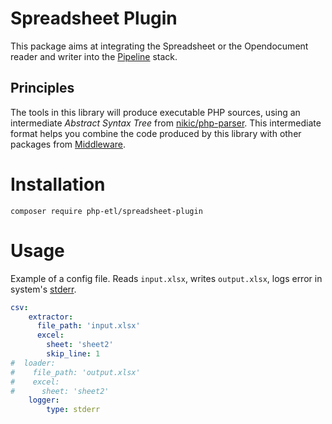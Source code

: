 # Spreadsheet Plugin
This package aims at integrating the Spreadsheet or the Opendocument reader and writer into the
[Pipeline](https://github.com/php-etl/pipeline) stack.

## Principles
The tools in this library will produce executable PHP sources, using an intermediate _Abstract Syntax Tree_ from
[nikic/php-parser](https://github.com/nikic/PHP-Parser). This intermediate format helps you combine
the code produced by this library with other packages from [Middleware](https://github.com/php-etl).

# Installation
```
composer require php-etl/spreadsheet-plugin
```

# Usage
Example of a config file. Reads `input.xlsx`, writes `output.xlsx`, logs error in system's [stderr](https://en.wikipedia.org/wiki/Standard_streams#Standard_error_(stderr)).
```yaml
csv:
    extractor:
      file_path: 'input.xlsx'
      excel:
        sheet: 'sheet2'
        skip_line: 1
#  loader:
#    file_path: 'output.xlsx'
#    excel:
#      sheet: 'sheet2'
    logger:
        type: stderr
```
